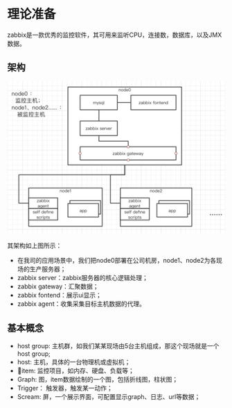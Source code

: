 # 理论准备

zabbix是一款优秀的监控软件，其可用来监听CPU，连接数，数据库，以及JMX数据。


## 架构

![](./assets/2019-01-12-14-34-22.png)

其架构如上图所示：  
* 在我司的应用场景中，我们把node0部署在公司机房，node1、node2为各现场的生产服务器；
* zabbix server：zabbix服务器的核心逻辑处理；
* zabbix gateway：汇聚数据；
* zabbix fontend：展示ui显示；
* zabbix agent：收集采集目标主机数据的代理。


## 基本概念

* host group: 主机群，如我们某某现场由5台主机组成，那这个现场就是一个host group;
* host: 主机，具体的一台物理机或虚拟机；
* item: 监控项目，如内存、硬盘、负载等；
* Graph: 图，item数据绘制的一个图，包括折线图，柱状图；
* Trigger： 触发器，触发某一动作；
* Scream: 屏，一个展示界面，可配置显示graph、日志、url等数据；